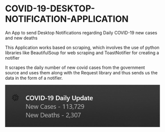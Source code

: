 # COVID-19-DESKTOP-NOTIFICATION-APPLICATION
An App to send Desktop Notifications regarding Daily COVID-19 new cases and new deaths

This Application works based on scraping, which involves the use of python libraries like BeautifulSoup for web scraping and ToastNotifier for creating a notifier

It scrapes the daily number of new covid cases from the government source and uses them along with the Request library and thus sends us the data in the form of a notifier.

![Output Image](/output/outputimage.jpg)
